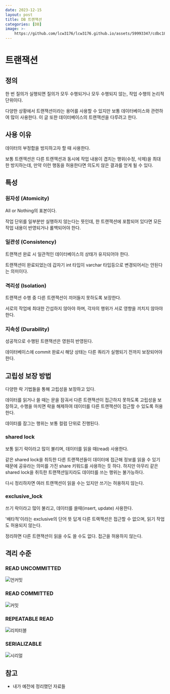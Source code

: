 ```yaml
---
date: 2023-12-15
layout: post
title: DB 트랜잭션
categories: [DB]
image: >-
    https://github.com/lcw3176/lcw3176.github.io/assets/59993347/cdbc18f1-6bb9-4c0d-af35-5d292c56bb40
---
```


# 트랜잭션

## 정의

한 번 질의가 실행되면 질의가 모두 수행되거나 모두 수행되지 않는, 작업 수행의 논리적 단위이다.

다양한 상황에서 트랜잭션이라는 용어를 사용할 수 있지만 보통 데이터베이스와 관련하여 많이 사용한다.
이 글 또한 데이터베이스의 트랜잭션을 다루려고 한다.

## 사용 이유

데이터의 부정합을 방지하고자 할 때 사용한다.

보통 트랜잭션은 다른 트랜잭션과 동시에 작업 내용이 겹치는 행위(수정, 삭제)을 최대한 방지하는데,
만약 이런 행동을 허용한다면 의도치 않은 결과를 얻게 될 수 있다.

## 특성
### 원자성 (Atomicity)

All or Nothing의 표본이다.

작업 단위를 일부분만 실행하지 않는다는 뜻인데, 한 트랜잭션에 포함되어 있다면 
모든 작업 내용이 반영되거나 롤백되어야 한다.


### 일관성 (Consistency)

트랜잭션 완료 시 일관적인 데이터베이스의 상태가 유지되어야 한다.

트랜잭션이 완료되었는데 갑자기 int 타입이 varchar 타입등으로 변경되어서는 안된다는 의미이다.

### 격리성 (Isolation)

트랜잭션 수행 중 다른 트랜잭션이 끼어들지 못하도록 보장한다.

서로의 작업에 최대한 간섭하지 않아야 하며, 각자의 행위가 서로 영향을 끼치지 않아야한다.

### 지속성 (Durability)

성공적으로 수행된 트랜잭션은 영원히 반영된다.

데이터베이스에 commit 완료시 해당 상태는 다른 쿼리가 실행되기 전까지 보장되어야 한다.


## 고립성 보장 방법

다양한 락 기법들을 통해 고립성을 보장하고 있다.

데이터를 읽거나 쓸 때는 문을 잠궈서 다른 트랜잭션이 접근하지 못하도록 고립성을 보장하고, 
수행을 마치면 락을 해제하여 데이터를 다른 트랜잭션이 접근할 수 있도록 허용한다.

데이터를 잠그는 행위는 보통 컬럼 단위로 진행된다.

### shared lock

보통 읽기 락이라고 많이 불리며, 데이터를 읽을 때(read) 사용한다.

같은 shared lock을 취득한 다른 트랜잭션들이 데이터에 접근해 정보를 읽을 수 있기 때문에
공유라는 의미를 가진 share 키워드를 사용하는 듯 하다.
하지만 아무리 같은 shared lock을 취득한 트랜잭션일지라도 데이터를 쓰는 행위는 불가능하다.

다시 정리하자면 여러 트랜잭션이 읽을 수는 있지만 쓰기는 허용하지 않는다.

### exclusive_lock

쓰기 락이라고 많이 불리고, 데이터를 쓸때(insert, update) 사용한다.

'배타적'이라는 exclusive의 단어 뜻 답게 다른 트랙잭션은 접근할 수 없으며,
읽기 작업도 허용되지 않는다.

정리하면 다른 트랜잭션이 읽을 수도 쓸 수도 없다. 접근을 허용하지 않는다.

## 격리 수준

### READ UNCOMMITTED

![언커밋](https://camo.githubusercontent.com/5bb931a5b8fad406a1d1c35a4f49ac9a139f5a1145e1fc29553059b7ad152b59/68747470733a2f2f6e65736f792e6769746875622e696f2f6173736574732f706f7374732f696d672f323031392d30352d30382d32312d30392d30322e706e67)


### READ COMMITTED

![커밋](https://camo.githubusercontent.com/45bdb13387bbf66a2cd75ed45c2f7a9902a4c22278b6af5aa411c1f9f8e85914/68747470733a2f2f6e65736f792e6769746875622e696f2f6173736574732f706f7374732f696d672f323031392d30352d30382d32312d32352d34312e706e67)


### REPEATABLE READ


![리피터블](https://camo.githubusercontent.com/ae0b98fe37a0c3150b0aa2db264f1f835a212f79ed401a5c24260b25f52af006/68747470733a2f2f6e65736f792e6769746875622e696f2f6173736574732f706f7374732f696d672f323031392d30352d30382d32312d35322d30382e706e67)


### SERIALIZABLE


![시리얼](https://camo.githubusercontent.com/dae4362effea820c50a27a910c46afcc6216b0a5c992de225fe3db38fbcf8b1c/68747470733a2f2f6e65736f792e6769746875622e696f2f6173736574732f706f7374732f696d672f323031392d30352d30382d32322d31342d31382e706e67)



## 참고

- 내가 예전에 정리했던 자료들